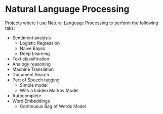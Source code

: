# Natural Language Processing
Projects where I use Natural Language Processing to perform the following taks:
* Sentiment analysis
  * Logistic Regression
  * Naive Bayes
  * Deep Learning   
* Text classification
* Analogy reasoning
* Machine Translation
* Document Search
* Part of Speech tagging
  * Simple model   
  * With a hidden Markov Model 
* Autocomplete
* Word Embeddings
  * Continuous Bag of Words Model

